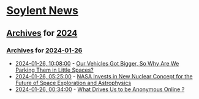 # [Soylent News](../../../README.md)

## [Archives](../../index.md) for [2024](../index.md)

### [Archives](../../index.md) for [2024-01-26](index.md)

* [2024-01-26, 10:08:00](https://soylentnews.org/article.pl?sid=24/01/25/149225&from=rss) - [Our Vehicles Got Bigger, So Why Are We Parking Them in Little Spaces?](https://soylentnews.org/article.pl?sid=24/01/25/149225&from=rss)
* [2024-01-26, 05:25:00](https://soylentnews.org/article.pl?sid=24/01/25/146245&from=rss) - [NASA Invests in New Nuclear Concept for the Future of Space Exploration and Astrophysics](https://soylentnews.org/article.pl?sid=24/01/25/146245&from=rss)
* [2024-01-26, 00:34:00](https://soylentnews.org/article.pl?sid=24/01/25/1345246&from=rss) - [What Drives Us to be Anonymous Online ?](https://soylentnews.org/article.pl?sid=24/01/25/1345246&from=rss)
